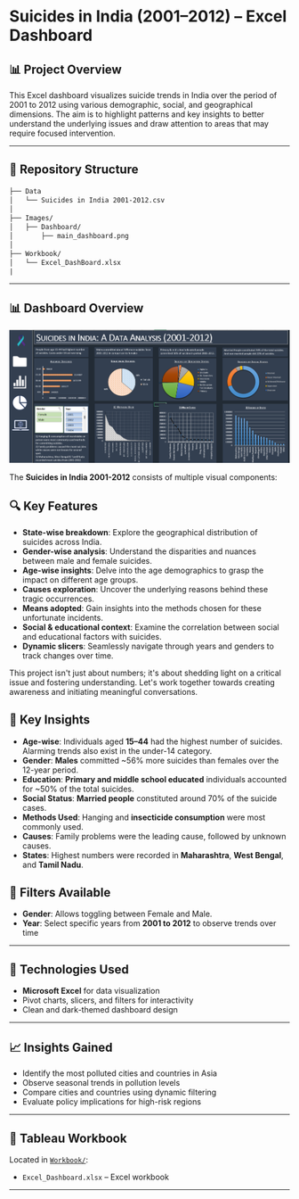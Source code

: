 # Suicides in India (2001–2012) – Excel Dashboard

## 📊 Project Overview

This Excel dashboard visualizes suicide trends in India over the period of 2001 to 2012 using various demographic, social, and geographical dimensions. The aim is to highlight patterns and key insights to better understand the underlying issues and draw attention to areas that may require focused intervention.

---

## 📁 Repository Structure

```
├── Data
│   └── Suicides in India 2001-2012.csv
│
├── Images/
│   ├── Dashboard/
│       ├── main_dashboard.png
│       
├── Workbook/
│   └── Excel_DashBoard.xlsx
|   
```

---

## 📊 Dashboard Overview

![Main Dashboard](Images/Dashboard/main_dashboard.png)

The **Suicides in India 2001-2012** consists of multiple visual components:


## 🔍 Key Features

- **State-wise breakdown**: Explore the geographical distribution of suicides across India.  
- **Gender-wise analysis**: Understand the disparities and nuances between male and female suicides.  
- **Age-wise insights**: Delve into the age demographics to grasp the impact on different age groups.  
- **Causes exploration**: Uncover the underlying reasons behind these tragic occurrences.  
- **Means adopted**: Gain insights into the methods chosen for these unfortunate incidents.  
- **Social & educational context**: Examine the correlation between social and educational factors with suicides.  
- **Dynamic slicers**: Seamlessly navigate through years and genders to track changes over time.  

This project isn't just about numbers; it's about shedding light on a critical issue and fostering understanding. Let's work together towards creating awareness and initiating meaningful conversations.

## 📌 Key Insights

- **Age-wise**: Individuals aged **15–44** had the highest number of suicides. Alarming trends also exist in the under-14 category.
- **Gender**: **Males** committed ~56% more suicides than females over the 12-year period.
- **Education**: **Primary and middle school educated** individuals accounted for ~50% of the total suicides.
- **Social Status**: **Married people** constituted around 70% of the suicide cases.
- **Methods Used**: Hanging and **insecticide consumption** were most commonly used.
- **Causes**: Family problems were the leading cause, followed by unknown causes.
- **States**: Highest numbers were recorded in **Maharashtra**, **West Bengal**, and **Tamil Nadu**.

## 🧭 Filters Available

- **Gender**: Allows toggling between Female and Male.
- **Year**: Select specific years from **2001 to 2012** to observe trends over time

---

## 📌 Technologies Used

- **Microsoft Excel** for data visualization
- Pivot charts, slicers, and filters for interactivity
- Clean and dark-themed dashboard design

---

## 📈 Insights Gained
- Identify the most polluted cities and countries in Asia
- Observe seasonal trends in pollution levels
- Compare cities and countries using dynamic filtering
- Evaluate policy implications for high-risk regions

---

## 📂 Tableau Workbook

Located in [`Workbook/`](./Workbook):
- `Excel_Dashboard.xlsx` – Excel workbook

---


